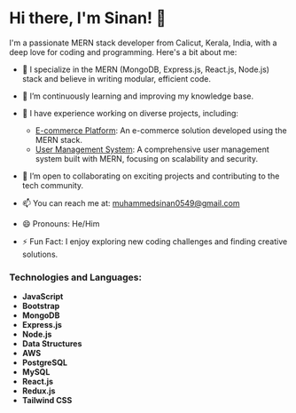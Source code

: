# Hi there, I'm Sinan! 👋

I'm a passionate MERN stack developer from Calicut, Kerala, India, with a deep love for coding and programming. Here's a bit about me:

- 🔭 I specialize in the MERN (MongoDB, Express.js, React.js, Node.js) stack and believe in writing modular, efficient code.
  
- 🌱 I’m continuously learning and improving my knowledge base.
  
- 💼 I have experience working on diverse projects, including:
  - [E-commerce Platform](https://github.com/sinanptm/ecommerse-project): An e-commerce solution developed using the MERN stack.
  -  [User Management System](https://github.com/sinanptm/user-managment-MERN): A comprehensive user management system built with MERN, focusing on scalability and security.
  
- 🤝 I’m open to collaborating on exciting projects and contributing to the tech community.
  
- 📫 You can reach me at: muhammedsinan0549@gmail.com
  
- 😄 Pronouns: He/Him
  
- ⚡ Fun Fact: I enjoy exploring new coding challenges and finding creative solutions.

### Technologies and Languages:
- **JavaScript**
- **Bootstrap**
- **MongoDB**
- **Express.js**
- **Node.js**
- **Data Structures**
- **AWS**
- **PostgreSQL**
- **MySQL**
- **React.js**
- **Redux.js**
- **Tailwind CSS**
